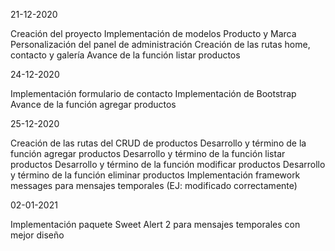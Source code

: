 21-12-2020

Creación del proyecto
Implementación de modelos Producto y Marca
Personalización del panel de administración
Creación de las rutas home, contacto y galería
Avance de la función listar productos

24-12-2020

Implementación formulario de contacto
Implementación de Bootstrap
Avance de la función agregar productos

25-12-2020

Creación de las rutas del CRUD de productos
Desarrollo y término de la función agregar productos
Desarrollo y término de la función listar productos
Desarrollo y término de la función modificar productos
Desarrollo y término de la función eliminar productos
Implementación framework messages para mensajes temporales (EJ: modificado correctamente)

02-01-2021

Implementación paquete Sweet Alert 2 para mensajes temporales con mejor diseño
